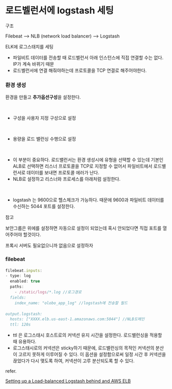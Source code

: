 # 로드벨런서에 logstash 세팅

구조

Filebeat —> NLB (network load balancer) —> Logstash

ELK에 로그스태치를 세팅

* 파일비트 데이터를 전송할 때 로드벨런서 아래 인스턴스에 직접 연결할 수는 없다. IP가 계속 바뀌기 때문
* 로드벨런서에 연결 해줘야하는데 프로토콜을 TCP 연결로 해주어야한다.

### 환경 생성

환경을 만들고 **추가옵션구성**을 설정한다.

<figure><img src="../.gitbook/assets/스크린샷 2022-12-27 오후 2.40.45.png" alt=""><figcaption></figcaption></figure>

* 구성을 사용자 지정 구성으로 설정

<figure><img src="../.gitbook/assets/스크린샷 2022-12-27 오후 2.41.08.png" alt=""><figcaption></figcaption></figure>

* 용량을 로드 밸런싱 수행으로 설정

<figure><img src="../.gitbook/assets/스크린샷 2022-12-27 오후 2.42.05.png" alt=""><figcaption></figcaption></figure>

* 이 부분이 중요하다. 로드밸런서는 환경 생성시에 유형을 선택할 수 있는데 기본인 ALB로 선택하면 리스너 프로토콜을 TCP로 지정할 수 없어서 파일비트에서 로드밸런서로 데이터를 보내면 프로토콜 에러가 난다.
* NLB로 설정하고 리스너와 프로세스를 아래처럼 설정한다.

<figure><img src="../.gitbook/assets/스크린샷 2022-12-27 오후 2.45.56.png" alt=""><figcaption></figcaption></figure>

* logstash 는 9600으로 헬스체크가 가능하다. 때문에 9600과 파일비트 데이터를 수신하는 5044 포트를 설정한다.

참고

보안그룹은 위에를 설정하면 자동으로 설정이 되었는데 혹시 안되었다면 직접 포트를 열어주어야 할것이다.

프록시 서버도 필요없으니까 없음으로 설정하자

### filebeat

```jsx
filebeat.inputs:
- type: log
  enabled: true
  paths:
    - /static/logs/*.log //로그경로
  fields:
    index_name: "olobo_app_log" //logstash에 전송할 필드

output.logstash:
  hosts: ["XXXX.elb.us-east-1.amazonaws.com:5044"] //NLB도메인
  ttl: 120s 
```

* ttl 은 로그스태시 호스트로의 커넥션 유지 시간을 설정한다. 로드밸런싱을 적용할 때 유용하다.
* 로그스태시로의 커넥션은 sticky하기 때문에, 로드밸런싱의 목적인 커넥션의 분산이 고르지 못하게 이루어질 수 있다. 이 옵션을 설정함으로써 일정 시간 후 커넥션을 끊었다가 다시 맺도록 하여, 커넥션이 고루 분산되도록 할 수 있다.

refer.

[Setting up a Load-balanced Logstash behind and AWS ELB](https://medium.com/@manoj.senguttuvan/setting-up-a-load-balanced-logstash-behind-and-aws-elb-cc793bf9fda4)
